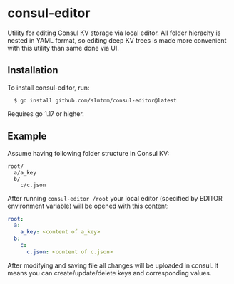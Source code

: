 # consul-editor

Utility for editing Consul KV storage via local editor. All folder 
hierachy is nested in YAML format, so editing deep KV trees is made 
more convenient with this utility than same done via UI.

## Installation
To install consul-editor, run:
```console
  $ go install github.com/slmtnm/consul-editor@latest
```
Requires go 1.17 or higher.

## Example
Assume having following folder structure in Consul KV:
```
root/
  a/a_key
  b/
    c/c.json
```

After running `consul-editor /root` your local editor (specified by 
EDITOR environment variable) will be opened with this content:
```yaml
root:
  a:
    a_key: <content of a_key>
  b:
    c:
      c.json: <content of c.json>
```

After modifying and saving file all changes will be uploaded in consul. It
means you can create/update/delete keys and corresponding values.